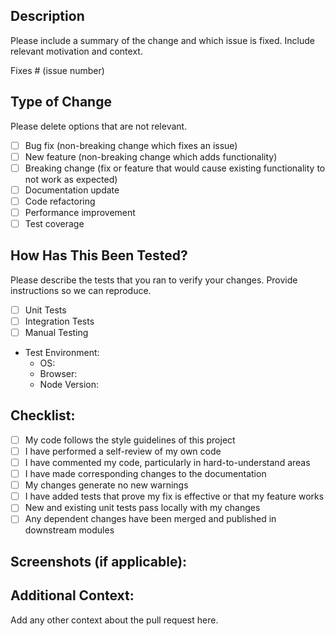 ## Description
Please include a summary of the change and which issue is fixed. Include relevant motivation and context.

Fixes # (issue number)

## Type of Change
Please delete options that are not relevant.

- [ ] Bug fix (non-breaking change which fixes an issue)
- [ ] New feature (non-breaking change which adds functionality)
- [ ] Breaking change (fix or feature that would cause existing functionality to not work as expected)
- [ ] Documentation update
- [ ] Code refactoring
- [ ] Performance improvement
- [ ] Test coverage

## How Has This Been Tested?
Please describe the tests that you ran to verify your changes. Provide instructions so we can reproduce.

- [ ] Unit Tests
- [ ] Integration Tests
- [ ] Manual Testing
- Test Environment:
  - OS:
  - Browser:
  - Node Version:

## Checklist:
- [ ] My code follows the style guidelines of this project
- [ ] I have performed a self-review of my own code
- [ ] I have commented my code, particularly in hard-to-understand areas
- [ ] I have made corresponding changes to the documentation
- [ ] My changes generate no new warnings
- [ ] I have added tests that prove my fix is effective or that my feature works
- [ ] New and existing unit tests pass locally with my changes
- [ ] Any dependent changes have been merged and published in downstream modules

## Screenshots (if applicable):

## Additional Context:
Add any other context about the pull request here.
